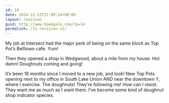 ```yaml
---
id: 14
date: 2014-12-23T21:09:24+00:00
layout: revision
guid: http://www.bawbgale.com/?p=14
permalink: /11-revision-v1/
---
```

My job at Intersect had the major perk of being on the same block as Top Pot&#8217;s Belltown cafe. Yum!

Then they opened a shop in Wedgwood, about a mile from my house. Hot damn! Doughnuts coming and going!

It&#8217;s been 18 months since I moved to a new job, and look! New Top Pots opening next to my office in South Lake Union AND near the downtown Y, where I exercise. The doughnuts! They&#8217;re following me! How can I resist. They want me as much as I want them. I&#8217;ve become some kind of doughnut shop indicator species.